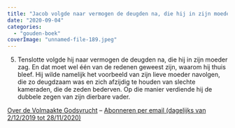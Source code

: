 ```yaml
---
title: "Jacob volgde naar vermogen de deugden na, die hij in zijn moeder zag"
date: "2020-09-04"
categories: 
  - "gouden-boek"
coverImage: "unnamed-file-189.jpeg"
---
```


5) Tenslotte volgde hij naar vermogen de deugden na, die hij in zijn moeder zag. En dat moet wel één van de redenen geweest zijn, waarom hij thuis bleef. Hij wilde namelijk het voorbeeld van zijn lieve moeder navolgen, die zo deugdzaam was en zich afzijdig te houden van slechte kameraden, die de zeden bederven. Op die manier verdiende hij de dubbele zegen van zijn dierbare vader.

[Over de Volmaakte Godsvrucht](/blog/een-jaar-lang-volmaakte-godsvrucht/) – [Abonneren per email (dagelijks van 2/12/2019 tot 28/11/2020)](http://eepurl.com/9RKvX)
